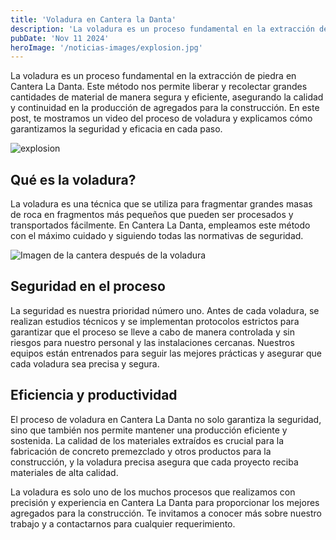 ```yaml
---
title: 'Voladura en Cantera la Danta'
description: 'La voladura es un proceso fundamental en la extracción de piedra en Cantera La Danta. Este método nos permite liberar y recolectar grandes cantidades de material de manera segura y eficiente, asegurando la calidad y continuidad en la producción de agregados para la construcción. En este post, te mostramos un video del proceso de voladura y explicamos cómo garantizamos la seguridad y eficacia en cada paso.'
pubDate: 'Nov 11 2024'
heroImage: '/noticias-images/explosion.jpg'
---
```


<div class="blog-content">
  <div class="blog-section">
  <p>
  La voladura es un proceso fundamental en la extracción de piedra en Cantera La Danta. Este método nos permite liberar y recolectar grandes cantidades de material de manera segura y eficiente, asegurando la calidad y continuidad en la producción de agregados para la construcción. En este post, te mostramos un video del proceso de voladura y explicamos cómo garantizamos la seguridad y eficacia en cada paso.</p>

  ![explosion](/noticias-images/explosion.jpg)
  </div>

  <div class="blog-section">
    <h2>Qué es la voladura?</h2>
    <p>
    La voladura es una técnica que se utiliza para fragmentar grandes masas de roca en fragmentos más pequeños que pueden ser procesados y transportados fácilmente. En Cantera La Danta, empleamos este método con el máximo cuidado y siguiendo todas las normativas de seguridad.
    </p>
    <img src="/noticias-images/despues-explosion.jpg" alt="Imagen de la cantera después de la voladura">
  </div>

  <div class="blog-section">
    <h2>Seguridad en el proceso</h2>
    <p>
    La seguridad es nuestra prioridad número uno. Antes de cada voladura, se realizan estudios técnicos y se implementan protocolos estrictos para garantizar que el proceso se lleve a cabo de manera controlada y sin riesgos para nuestro personal y las instalaciones cercanas. Nuestros equipos están entrenados para seguir las mejores prácticas y asegurar que cada voladura sea precisa y segura.
    </p>
  </div>

  <div class="blog-section">
    <h2>Eficiencia y productividad</h2>
    <p>
    El proceso de voladura en Cantera La Danta no solo garantiza la seguridad, sino que también nos permite mantener una producción eficiente y sostenida. La calidad de los materiales extraídos es crucial para la fabricación de concreto premezclado y otros productos para la construcción, y la voladura precisa asegura que cada proyecto reciba materiales de alta calidad.
    </p>
  </div>

  <div class="blog-section">
  <p>
    La voladura es solo uno de los muchos procesos que realizamos con precisión y experiencia en Cantera La Danta para proporcionar los mejores agregados para la construcción. Te invitamos a conocer más sobre nuestro trabajo y a contactarnos para cualquier requerimiento.
    </p>
  </div>

</div>
